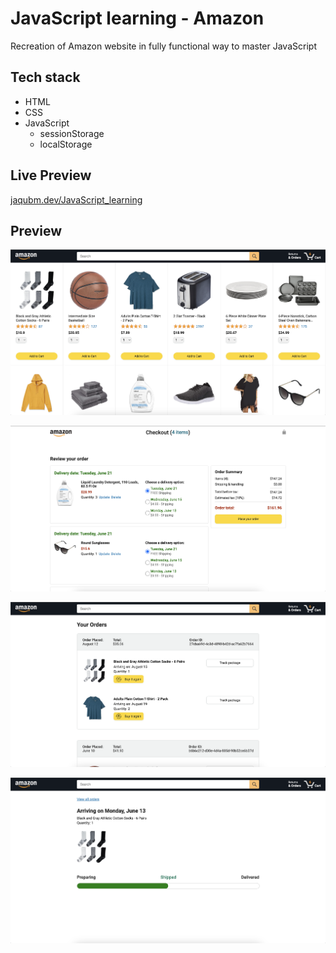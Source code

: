 # JavaScript learning - Amazon

Recreation of Amazon website in fully functional way to master JavaScript

## Tech stack

- HTML
- CSS
- JavaScript
  - sessionStorage
  - localStorage

## Live Preview

[jaqubm.dev/JavaScript_learning](https://jaqubm.dev/JavaScript_learning/)

## Preview

![Amazon Preview](/images/preview/preview-amazon.png)

![Checkout Preview](/images//preview/preview-checkout.png)

![Order Preview](/images/preview/preview-orders.png)

![Tracking Preview](/images/preview/preview-tracking.png)
